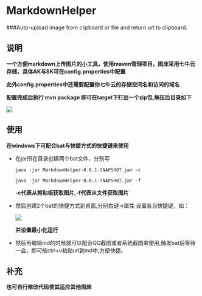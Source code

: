 # MarkdownHelper
###Auto-upload image from clipboard or file and return url to clipboard.

## 说明 ##
**一个方便markdown上传图片的小工具，使用maven管理项目，图床采用七牛云存储，具体AK与SK可在config.properties中配置**

**此外config.properties中还需要配置你七牛云的存储空间名和访问的域名**

**配置完成后执行 mvn package 即可在target下打出一个zip包,解压后目录如下**


![](http://heartbeats.qiniudn.com/dc77bf84b9294398a542db0be3bbf52f.png)


## 使用 ##

**在windows下可配合bat与快捷方式的快捷键来使用**

- 在jar所在目录创建两个bat文件，分别写

	`java -jar MarkdownHelper-0.0.1-SNAPSHOT.jar -c ` 

	`java -jar MarkdownHelper-0.0.1-SNAPSHOT.jar -f `

	**-c代表从剪贴板获取图片,-f代表从文件获取图片**

-	然后创建2个bat的快捷方式到桌面,分别右键->属性 设置各自快捷键，如：

	 ![](http://heartbeats.qiniudn.com/d06a2388610a490fad0cb0dd1300b899.png)

	**并设置最小化运行**

-	然后再编辑md的时候就可以配合QQ截图或者系统截图来使用,触发bat后等待一会，即可按ctrl+v粘贴url到md中,方便快捷。


## 补充 ##

**也可自行修改代码使其适应其他图床**
